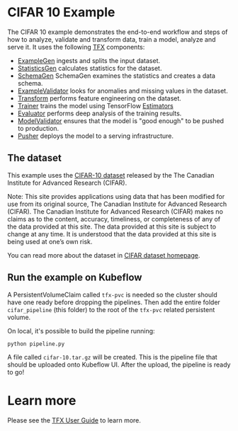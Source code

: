 # CIFAR 10 Example

The CIFAR 10 example demonstrates the end-to-end workflow and steps of how
to analyze, validate and transform data, train a model, analyze and serve it. It
uses the following [TFX](https://www.tensorflow.org/tfx) components:

* [ExampleGen](https://github.com/tensorflow/tfx/blob/master/docs/guide/examplegen.md)
  ingests and splits the input dataset.
* [StatisticsGen](https://github.com/tensorflow/tfx/blob/master/docs/guide/statsgen.md)
  calculates statistics for the dataset.
* [SchemaGen](https://github.com/tensorflow/tfx/blob/master/docs/guide/schemagen.md)
  SchemaGen examines the statistics and creates a data schema.
* [ExampleValidator](https://github.com/tensorflow/tfx/blob/master/docs/guide/exampleval.md)
  looks for anomalies and missing values in the dataset.
* [Transform](https://github.com/tensorflow/tfx/blob/master/docs/guide/transform.md)
  performs feature engineering on the dataset.
* [Trainer](https://github.com/tensorflow/tfx/blob/master/docs/guide/trainer.md)
  trains the model using TensorFlow [Estimators](https://www.tensorflow.org/guide/estimators)
* [Evaluator](https://github.com/tensorflow/tfx/blob/master/docs/guide/evaluator.md)
  performs deep analysis of the training results.
* [ModelValidator](https://github.com/tensorflow/tfx/blob/master/docs/guide/modelval.md)
  ensures that the model is "good enough" to be pushed to production.
* [Pusher](https://github.com/tensorflow/tfx/blob/master/docs/guide/pusher.md)
  deploys the model to a serving infrastructure.

## The dataset

This example uses the [CIFAR-10 dataset](https://www.cs.toronto.edu/~kriz/cifar.html)
released by the The Canadian Institute for Advanced Research (CIFAR).

Note: This site provides applications using data that has been modified
for use from its original source, The Canadian Institute for Advanced Research (CIFAR).
The Canadian Institute for Advanced Research (CIFAR) makes no claims as to the content,
accuracy, timeliness, or completeness of any of the data provided at this site.
The data provided at this site is subject to change at any time. It is
understood that the data provided at this site is being used at one’s own risk.

You can read more about the dataset in [CIFAR dataset homepage](https://www.cs.toronto.edu/~kriz/cifar.html).

## Run the example on Kubeflow

A PersistentVolumeClaim called `tfx-pvc` is needed so the cluster should have one ready before dropping the pipelines.
Then add the entire folder `cifar_pipeline` (this folder) to the root of the `tfx-pvc` related persistent volume.

On local, it's possible to build the pipeline running:
```
python pipeline.py
```
A file called `cifar-10.tar.gz` will be created. This is the pipeline file that should be uploaded onto Kubeflow UI.
After the upload, the pipeline is ready to go!

# Learn more

Please see the [TFX User Guide](https://github.com/tensorflow/tfx/blob/master/docs/guide/index.md) to learn more.
